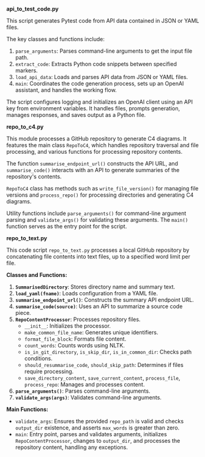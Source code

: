 **api_to_test_code.py**

This script generates Pytest code from API data contained in JSON or YAML files.

The key classes and functions include:
1. `parse_arguments`: Parses command-line arguments to get the input file path.
2. `extract_code`: Extracts Python code snippets between specified markers.
3. `load_api_data`: Loads and parses API data from JSON or YAML files.
4. `main`: Coordinates the code generation process, sets up an OpenAI assistant, and handles the working flow.

The script configures logging and initializes an OpenAI client using an API key from environment variables. It handles files, prompts generation, manages responses, and saves output as a Python file.

**repo_to_c4.py**

This module processes a GitHub repository to generate C4 diagrams. It features the main class `RepoToC4`, which handles repository traversal and file processing, and various functions for processing repository contents.

The function `summarise_endpoint_url()` constructs the API URL, and `summarise_code()` interacts with an API to generate summaries of the repository's contents.

`RepoToC4` class has methods such as `write_file_version()` for managing file versions and `process_repo()` for processing directories and generating C4 diagrams.

Utility functions include `parse_arguments()` for command-line argument parsing and `validate_args()` for validating these arguments. The `main()` function serves as the entry point for the script.

**repo_to_text.py**

This code script `repo_to_text.py` processes a local GitHub repository by concatenating file contents into text files, up to a specified word limit per file.

**Classes and Functions:**
1. **`SummarisedDirectory`**: Stores directory name and summary text.
2. **`load_yaml(fname)`**: Loads configuration from a YAML file.
3. **`summarise_endpoint_url()`**: Constructs the summary API endpoint URL.
4. **`summarise_code(source)`**: Uses an API to summarize a source code piece.
5. **`RepoContentProcessor`**: Processes repository files.
   - `__init__`: Initializes the processor.
   - `make_common_file_name`: Generates unique identifiers.
   - `format_file_block`: Formats file content.
   - `count_words`: Counts words using NLTK.
   - `is_in_git_directory`, `is_skip_dir`, `is_in_common_dir`: Checks path conditions.
   - `should_resummarise_code`, `should_skip_path`: Determines if files require processing.
   - `save_directory_content`, `save_current_content`, `process_file`, `process_repo`: Manages and processes content.
6. **`parse_arguments()`**: Parses command-line arguments.
7. **`validate_args(args)`**: Validates command-line arguments.

**Main Functions:**
- `validate_args`: Ensures the provided `repo_path` is valid and checks `output_dir` existence, and asserts `max_words` is greater than zero.
- `main`: Entry point, parses and validates arguments, initializes `RepoContentProcessor`, changes to `output_dir`, and processes the repository content, handling any exceptions.

